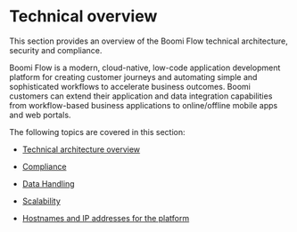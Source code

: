 # Technical overview

<head>
  <meta name="guidename" content="Flow"/>
  <meta name="context" content="GUID-471d52c6-7855-4176-af1c-69df2ac71243"/>
</head>


This section provides an overview of the Boomi Flow technical architecture, security and compliance.

Boomi Flow is a modern, cloud-native, low-code application development platform for creating customer journeys and automating simple and sophisticated workflows to accelerate business outcomes. Boomi customers can extend their application and data integration capabilities from workflow-based business applications to online/offline mobile apps and web portals.

The following topics are covered in this section:

-   [Technical architecture overview](c-flo-Techref_Architecture_b7cbf7a7-bcd0-4d1c-b926-69854df699ec.md)

-   [Compliance](r-flo-Techref_Security_compliance_e76eff07-c4a5-426f-b810-ed5c935671fe.md)

-   [Data Handling](r-flo-Techref_Security_data_b0044f19-b7ff-4f8c-8632-18226017ec4a.md)

-   [Scalability](r-flo-Techref_Scalability_36a56e3e-a443-4a78-a013-69e4b8be0140.md)

-   [Hostnames and IP addresses for the platform](c-flo-Techref_IP_Whitelist_4361e393-2aef-4c2c-9c96-5f5c7fe87e0d.md)